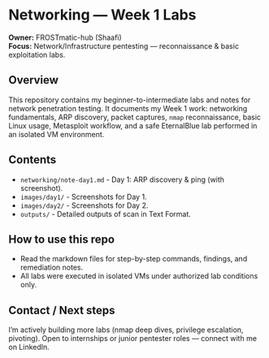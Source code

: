 # Networking — Week 1 Labs

**Owner:** FROSTmatic-hub (Shaafi)  
**Focus:** Network/Infrastructure pentesting — reconnaissance & basic exploitation labs.

## Overview
This repository contains my beginner-to-intermediate labs and notes for network penetration testing. It documents my Week 1 work: networking fundamentals, ARP discovery, packet captures, `nmap` reconnaissance, basic Linux usage, Metasploit workflow, and a safe EternalBlue lab performed in an isolated VM environment.

## Contents
- `networking/note-day1.md` - Day 1: ARP discovery & ping (with screenshot).  
- `images/day1/` - Screenshots for Day 1.
- `images/day2/` - Screenshots for Day 2.
- `outputs/` - Detailed outputs of scan in Text Format.

## How to use this repo
- Read the markdown files for step-by-step commands, findings, and remediation notes.
- All labs were executed in isolated VMs under authorized lab conditions only.

## Contact / Next steps
I’m actively building more labs (nmap deep dives, privilege escalation, pivoting). Open to internships or junior pentester roles — connect with me on LinkedIn.